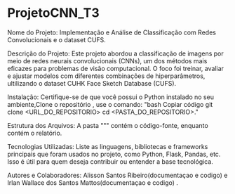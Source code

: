 # ProjetoCNN_T3

Nome do Projeto: Implementação e Análise de Classificação com Redes Convolucionais e o dataset CUFS.

Descrição do Projeto: Este projeto abordou a classificação de imagens por meio de redes neurais convolucionais (CNNs), um dos métodos mais eficazes para problemas de visão computacional. O foco foi treinar, avaliar e ajustar modelos com diferentes combinações de hiperparâmetros, ultilizando o dataset CUHK Face Sketch Database (CUFS).

Instalação: Certifique-se de que você possui o Python instalado no seu ambiente,Clone o repositório , use o comando:
"bash
Copiar código
git clone <URL_DO_REPOSITORIO>
cd <PASTA_DO_REPOSITORIO>."

Estrutura dos Arquivos: A pasta """ contém o código-fonte, enquanto  contém o relatório.

Tecnologias Utilizadas: Liste as linguagens, bibliotecas e frameworks principais que foram usados no projeto, como Python, Flask, Pandas, etc. Isso é útil para quem deseja contribuir ou entender a base tecnológica.

Autores e Colaboradores: Alisson Santos Ribeiro(documentaçao e codigo) e Irlan Wallace dos Santos Mattos(documentaçao e codigo)
.
